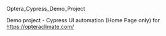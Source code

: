 Optera_Cypress_Demo_Project


Demo project - Cypress UI automation (Home Page only) for https://opteraclimate.com/
